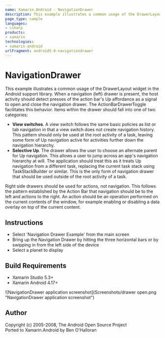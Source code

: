 ```yaml
---
name: Xamarin.Android - NavigationDrawer
description: This example illustrates a common usage of the DrawerLayout widget in the Android support library. When a navigation (left) drawer is present, the...
page_type: sample
languages:
- csharp
products:
- xamarin
technologies:
- xamarin-android
urlFragment: android5-0-navigationdrawer
---
```

# NavigationDrawer
  This example illustrates a common usage of the DrawerLayout widget
  in the Android support library.
  When a navigation (left) drawer is present, the host activity should detect presses of
  the action bar's Up affordance as a signal to open and close the navigation drawer. The
  ActionBarDrawerToggle facilitates this behavior.
  Items within the drawer should fall into one of two categories:  
 *  **View switches**. A view switch follows the same basic policies as
  list or tab navigation in that a view switch does not create navigation history.
  This pattern should only be used at the root activity of a task, leaving some form
  of Up navigation active for activities further down the navigation hierarchy.
 * **Selective Up**. The drawer allows the user to choose an alternate
  parent for Up navigation. This allows a user to jump across an app's navigation
  hierarchy at will. The application should treat this as it treats Up navigation from
  a different task, replacing the current task stack using TaskStackBuilder or similar.
  This is the only form of navigation drawer that should be used outside of the root
  activity of a task.

Right side drawers should be used for actions, not navigation. This follows the pattern
  established by the Action Bar that navigation should be to the left and actions to the right.
  An action should be an operation performed on the current contents of the window,
  for example enabling or disabling a data overlay on top of the current content.

## Instructions
* Select 'Navigation Drawer Example' from the main screen
* Bring up the Navigation Drawer by hitting the three horizontal bars or by swipping in from the left side of the device
* Select a planet to display

## Build Requirements
* Xamarin Studio 5.3+
* Xamarin Android 4.17+

![NavigationDrawer application screenshot](Screenshots/drawer open.png "NavigationDrawer application screenshot")

## Author
Copyright (c) 2005-2008, The Android Open Source Project  
Ported to Xamarin.Android by Ben O'Halloran
